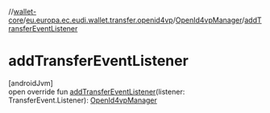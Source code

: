//[wallet-core](../../../index.md)/[eu.europa.ec.eudi.wallet.transfer.openid4vp](../index.md)/[OpenId4vpManager](index.md)/[addTransferEventListener](add-transfer-event-listener.md)

# addTransferEventListener

[androidJvm]\
open override fun [addTransferEventListener](add-transfer-event-listener.md)(listener: TransferEvent.Listener): [OpenId4vpManager](index.md)
